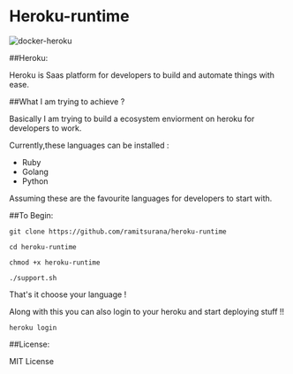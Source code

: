 # Heroku-runtime

![docker-heroku](https://cloud.githubusercontent.com/assets/8342133/15350626/0d148b9c-1cf8-11e6-806e-a7a000822cb7.png)

##Heroku:

Heroku is Saas platform for developers to build and automate things with ease.

##What I am trying to achieve ?

Basically I am trying to build a ecosystem enviorment on heroku for 
developers to work.

Currently,these languages can be installed :
* Ruby
* Golang
* Python

Assuming these are the favourite languages for developers to start with.

##To Begin:

```
git clone https://github.com/ramitsurana/heroku-runtime
```
```
cd heroku-runtime
```
```
chmod +x heroku-runtime
```
```
./support.sh
```
That's it choose your language !

Along with this you can also login to your heroku and start deploying stuff !!

```
heroku login
```

##License:

MIT License
